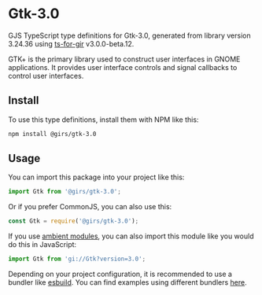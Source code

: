 
# Gtk-3.0

GJS TypeScript type definitions for Gtk-3.0, generated from library version 3.24.36 using [ts-for-gir](https://github.com/gjsify/ts-for-gjs) v3.0.0-beta.12.

GTK+ is the primary library used to construct user interfaces in GNOME applications. It provides user interface controls and signal callbacks to control user interfaces.

## Install

To use this type definitions, install them with NPM like this:
```bash
npm install @girs/gtk-3.0
```

## Usage

You can import this package into your project like this:
```ts
import Gtk from '@girs/gtk-3.0';
```

Or if you prefer CommonJS, you can also use this:
```ts
const Gtk = require('@girs/gtk-3.0');
```

If you use [ambient modules](https://github.com/gjsify/ts-for-gir/tree/main/packages/cli#ambient-modules), you can also import this module like you would do this in JavaScript:

```ts
import Gtk from 'gi://Gtk?version=3.0';
```

Depending on your project configuration, it is recommended to use a bundler like [esbuild](https://esbuild.github.io/). You can find examples using different bundlers [here](https://github.com/gjsify/ts-for-gir/tree/main/examples).